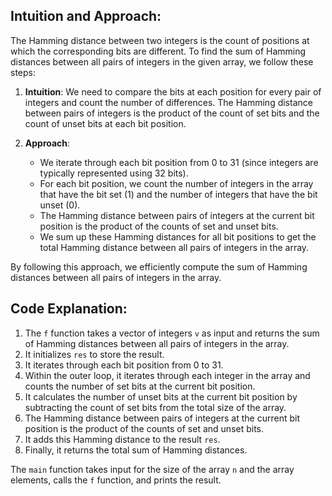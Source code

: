 ## Intuition and Approach:

The Hamming distance between two integers is the count of positions at which the corresponding bits are different. To find the sum of Hamming distances between all pairs of integers in the given array, we follow these steps:

1. **Intuition**: We need to compare the bits at each position for every pair of integers and count the number of differences. The Hamming distance between pairs of integers is the product of the count of set bits and the count of unset bits at each bit position.

2. **Approach**:
   - We iterate through each bit position from 0 to 31 (since integers are typically represented using 32 bits).
   - For each bit position, we count the number of integers in the array that have the bit set (1) and the number of integers that have the bit unset (0).
   - The Hamming distance between pairs of integers at the current bit position is the product of the counts of set and unset bits.
   - We sum up these Hamming distances for all bit positions to get the total Hamming distance between all pairs of integers in the array.

By following this approach, we efficiently compute the sum of Hamming distances between all pairs of integers in the array.

## Code Explanation:

1. The `f` function takes a vector of integers `v` as input and returns the sum of Hamming distances between all pairs of integers in the array.
2. It initializes `res` to store the result.
3. It iterates through each bit position from 0 to 31.
4. Within the outer loop, it iterates through each integer in the array and counts the number of set bits at the current bit position.
5. It calculates the number of unset bits at the current bit position by subtracting the count of set bits from the total size of the array.
6. The Hamming distance between pairs of integers at the current bit position is the product of the counts of set and unset bits.
7. It adds this Hamming distance to the result `res`.
8. Finally, it returns the total sum of Hamming distances.

The `main` function takes input for the size of the array `n` and the array elements, calls the `f` function, and prints the result.
